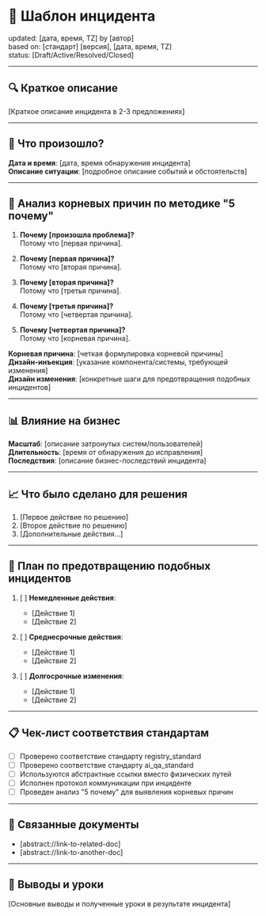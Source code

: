 # 🚨 Шаблон инцидента

<!-- 🔒 PROTECTED SECTION: BEGIN -->
updated: [дата, время, TZ] by [автор]  
based on: [стандарт] [версия], [дата, время, TZ]  
status: [Draft/Active/Resolved/Closed]  
<!-- 🔒 PROTECTED SECTION: END -->

---

## 🔍 Краткое описание

[Краткое описание инцидента в 2-3 предложениях]

---

## 📜 Что произошло?

**Дата и время**: [дата, время обнаружения инцидента]  
**Описание ситуации**: [подробное описание событий и обстоятельств]

---

## 🔬 Анализ корневых причин по методике "5 почему"

1. **Почему [произошла проблема]?**  
   Потому что [первая причина].

2. **Почему [первая причина]?**  
   Потому что [вторая причина].

3. **Почему [вторая причина]?**  
   Потому что [третья причина].

4. **Почему [третья причина]?**  
   Потому что [четвертая причина].

5. **Почему [четвертая причина]?**  
   Потому что [корневая причина].

**Корневая причина**: [четкая формулировка корневой причины]  
**Дизайн-инъекция**: [указание компонента/системы, требующей изменения]  
**Дизайн изменения**: [конкретные шаги для предотвращения подобных инцидентов]

---

## 📊 Влияние на бизнес

**Масштаб**: [описание затронутых систем/пользователей]  
**Длительность**: [время от обнаружения до исправления]  
**Последствия**: [описание бизнес-последствий инцидента]

---

## 📈 Что было сделано для решения

1. [Первое действие по решению]
2. [Второе действие по решению]
3. [Дополнительные действия...]

---

## 🔄 План по предотвращению подобных инцидентов

1. [ ] **Немедленные действия**:
   - [Действие 1]
   - [Действие 2]

2. [ ] **Среднесрочные действия**:
   - [Действие 1]
   - [Действие 2]

3. [ ] **Долгосрочные изменения**:
   - [Действие 1]
   - [Действие 2]

---

## 📋 Чек-лист соответствия стандартам

- [ ] Проверено соответствие стандарту registry_standard
- [ ] Проверено соответствие стандарту ai_qa_standard
- [ ] Используются абстрактные ссылки вместо физических путей
- [ ] Исполнен протокол коммуникации при инциденте
- [ ] Проведен анализ "5 почему" для выявления корневых причин

---

## 🔗 Связанные документы

- [abstract://link-to-related-doc]
- [abstract://link-to-another-doc]

---

## 📝 Выводы и уроки

[Основные выводы и полученные уроки в результате инцидента]